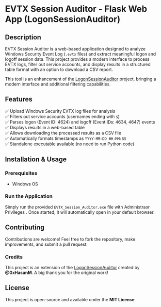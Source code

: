# EVTX Session Auditor - Flask Web App (LogonSessionAuditor)

## Description
EVTX Session Auditor is a web-based application designed to analyze Windows Security Event Log (`.evtx` files) and extract meaningful logon and logoff session data. This project provides a modern interface to process EVTX logs, filter out service accounts, and display results in a structured table format with an option to download a CSV report.

This tool is an enhancement of the [LogonSessionAuditor](https://github.com/0xHasanM/LogonSessionAuditor) project, bringing a modern interface and additional filtering capabilities.

## Features
✅ Upload Windows Security EVTX log files for analysis <br>
✅ Filters out service accounts (usernames ending with `$`) <br>
✅ Parses logon (Event ID: 4624) and logoff (Event IDs: 4634, 4647) events <br>
✅ Displays results in a web-based table <br>
✅ Allows downloading the processed results as a CSV file <br>
✅ Automatically formats timestamps as `YYYY-MM-DD HH:MM:SS` <br>
✅ Standalone executable available (no need to run Python code)<br>

## Installation & Usage
### Prerequisites
- Windows OS

### Run the Application
Simply run the provided `EVTX_Session_Auditor.exe` file with Administraor Privileges . Once started, it will automatically open in your default browser.

## Contributing
Contributions are welcome! Feel free to fork the repository, make improvements, and submit a pull request.

### Credits
This project is an extension of the [LogonSessionAuditor](https://github.com/0xHasanM/LogonSessionAuditor) created by **@0xHasanM**. A big thank you for the original work!

## License
This project is open-source and available under the **MIT License**.

